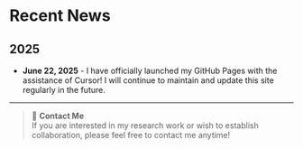 # Recent News

## 2025

* **June 22, 2025** - I have officially launched my GitHub Pages with the assistance of Cursor! I will continue to maintain and update this site regularly in the future.

---

> 💬 **Contact Me**  
> If you are interested in my research work or wish to establish collaboration, please feel free to contact me anytime! 